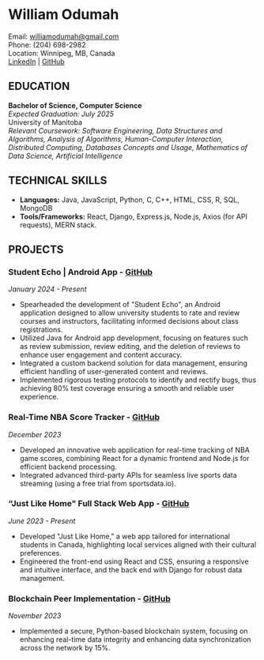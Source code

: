 # William Odumah
Email: [williamodumah@gmail.com](mailto:williamodumah@gmail.com)  
Phone: (204) 698-2982  
Location: Winnipeg, MB, Canada  
[LinkedIn](https://www.linkedin.com/in/william-odumah-460748233/) | [GitHub](https://github.com/WilliamOdumah)

## EDUCATION
**Bachelor of Science, Computer Science**  
_Expected Graduation: July 2025_  
University of Manitoba  
_Relevant Coursework: Software Engineering, Data Structures and Algorithms, Analysis of Algorithms, Human-Computer Interaction, Distributed Computing, Databases Concepts and Usage, Mathematics of Data Science, Artificial Intelligence_

## TECHNICAL SKILLS
- **Languages:** Java, JavaScript, Python, C, C++, HTML, CSS, R, SQL, MongoDB
- **Tools/Frameworks:** React, Django, Express.js, Node.js, Axios (for API requests), MERN stack.

## PROJECTS

### Student Echo | Android App - [GitHub](https://github.com/WilliamOdumah/Student-Echo)
_January 2024 - Present_
- Spearheaded the development of "Student Echo", an Android application designed to allow university students to rate and review courses and instructors, facilitating informed decisions about class registrations.
- Utilized Java for Android app development, focusing on features such as review submission, review editing, and the deletion of reviews to enhance user engagement and content accuracy.
- Integrated a custom backend solution for data management, ensuring efficient handling of user-generated content and reviews.
- Implemented rigorous testing protocols to identify and rectify bugs, thus achieving 80% test coverage ensuring a smooth and reliable user experience.

### Real-Time NBA Score Tracker - [GitHub](https://github.com/WilliamOdumah/Real-Time-NBA-ScoreTracker)
_December 2023_
- Developed an innovative web application for real-time tracking of NBA game scores, combining React for a dynamic frontend and Node.js for efficient backend processing.
- Integrated advanced third-party APIs for seamless live sports data streaming (using a free trial from sportsdata.io).

### “Just Like Home" Full Stack Web App - [GitHub](https://github.com/WilliamOdumah/Just-Like-Home)
_June 2023 - Present_
- Developed "Just Like Home," a web app tailored for international students in Canada, highlighting local services aligned with their cultural preferences.
- Engineered the front-end using React and CSS, ensuring a responsive and intuitive interface, and the back end with Django for robust data management.

### Blockchain Peer Implementation - [GitHub](https://github.com/WilliamOdumah/Blockchain-Consensus-Network)
_November 2023_
- Implemented a secure, Python-based blockchain system, focusing on enhancing real-time data integrity and enhancing data synchronization across the network by 15%.

